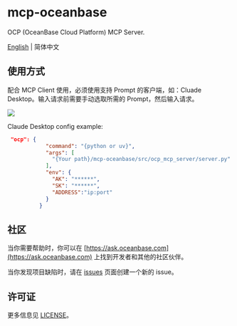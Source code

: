 # mcp-oceanbase
OCP (OceanBase Cloud Platform) MCP Server.

[English](ocp_mcp_server.md) | 简体中文

## 使用方式

配合 MCP Client 使用，必须使用支持 Prompt 的客户端，如：Cluade Desktop。输入请求前需要手动选取所需的 Prompt，然后输入请求。

![](../src/ocp_mcp_server/assets/ocp_claude.jpg)

Claude Desktop config  example:

```json
 "ocp": {
            "command": "{python or uv}",
            "args": [
              "{Your path}/mcp-oceanbase/src/ocp_mcp_server/server.py"
            ],
            "env": {
              "AK": "******",
              "SK": "******",
              "ADDRESS":"ip:port"
            }
          }
```

## 社区

当你需要帮助时，你可以在 [https://ask.oceanbase.com](https://ask.oceanbase.com) 上找到开发者和其他的社区伙伴。

当你发现项目缺陷时，请在 [issues](https://github.com/oceanbase/mcp-oceanbase/issues) 页面创建一个新的 issue。

## 许可证

更多信息见 [LICENSE](LICENSE)。